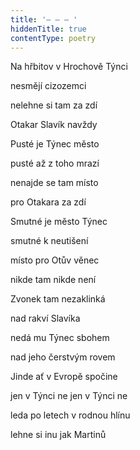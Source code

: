 ```yaml
---
title: '– – – '
hiddenTitle: true
contentType: poetry
---
```


Na hřbitov v Hrochově Týnci

nesmějí cizozemci

nelehne si tam za zdí

Otakar Slavík navždy

Pusté je Týnec město

pusté až z toho mrazí

nenajde se tam místo

pro Otakara za zdí

Smutné je město Týnec

smutné k neutišení

místo pro Otův věnec

nikde tam nikde není

Zvonek tam nezaklinká

nad rakví Slavíka

nedá mu Týnec sbohem

nad jeho čerstvým rovem

Jinde ať v Evropě spočine

jen v Týnci ne jen v Týnci ne

leda po letech v rodnou hlínu

lehne si inu jak Martinů
